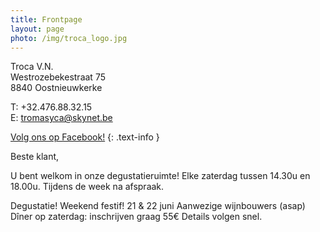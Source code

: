```yaml
---
title: Frontpage 
layout: page
photo: /img/troca_logo.jpg
---
```

Troca V.N.  
Westrozebekestraat 75  
8840 Oostnieuwkerke

T: +32.476.88.32.15  
E: tromasyca@skynet.be

[Volg ons op Facebook!](http://www.facebook.be/TrocaVinsNaturels)
{: .text-info }

Beste klant,

U bent welkom in onze degustatieruimte!
Elke zaterdag tussen 14.30u en 18.00u.
Tijdens de week na afspraak.  

Degustatie! Weekend festif!
21 & 22 juni 
Aanwezige wijnbouwers (asap)
Dîner op zaterdag: inschrijven graag 55€
Details volgen snel.  

